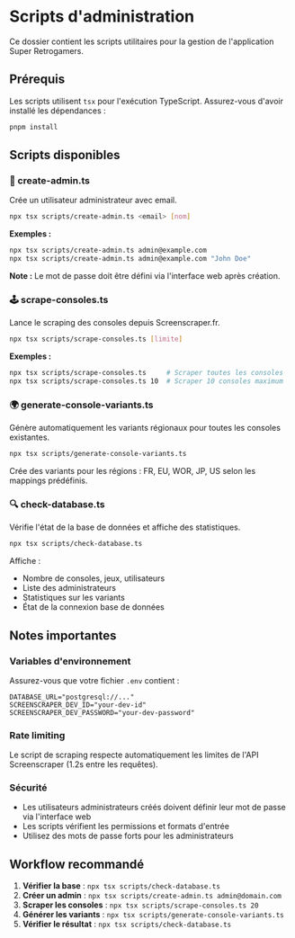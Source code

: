 # Scripts d'administration

Ce dossier contient les scripts utilitaires pour la gestion de l'application Super Retrogamers.

## Prérequis

Les scripts utilisent `tsx` pour l'exécution TypeScript. Assurez-vous d'avoir installé les dépendances :

```bash
pnpm install
```

## Scripts disponibles

### 🔐 create-admin.ts
Crée un utilisateur administrateur avec email.

```bash
npx tsx scripts/create-admin.ts <email> [nom]
```

**Exemples :**
```bash
npx tsx scripts/create-admin.ts admin@example.com
npx tsx scripts/create-admin.ts admin@example.com "John Doe"
```

**Note :** Le mot de passe doit être défini via l'interface web après création.

### 🕹️ scrape-consoles.ts
Lance le scraping des consoles depuis Screenscraper.fr.

```bash
npx tsx scripts/scrape-consoles.ts [limite]
```

**Exemples :**
```bash
npx tsx scripts/scrape-consoles.ts     # Scraper toutes les consoles
npx tsx scripts/scrape-consoles.ts 10  # Scraper 10 consoles maximum
```

### 🌍 generate-console-variants.ts
Génère automatiquement les variants régionaux pour toutes les consoles existantes.

```bash
npx tsx scripts/generate-console-variants.ts
```

Crée des variants pour les régions : FR, EU, WOR, JP, US selon les mappings prédéfinis.

### 🔍 check-database.ts
Vérifie l'état de la base de données et affiche des statistiques.

```bash
npx tsx scripts/check-database.ts
```

Affiche :
- Nombre de consoles, jeux, utilisateurs
- Liste des administrateurs
- Statistiques sur les variants
- État de la connexion base de données

## Notes importantes

### Variables d'environnement
Assurez-vous que votre fichier `.env` contient :

```env
DATABASE_URL="postgresql://..."
SCREENSCRAPER_DEV_ID="your-dev-id"
SCREENSCRAPER_DEV_PASSWORD="your-dev-password"
```

### Rate limiting
Le script de scraping respecte automatiquement les limites de l'API Screenscraper (1.2s entre les requêtes).

### Sécurité
- Les utilisateurs administrateurs créés doivent définir leur mot de passe via l'interface web
- Les scripts vérifient les permissions et formats d'entrée
- Utilisez des mots de passe forts pour les administrateurs

## Workflow recommandé

1. **Vérifier la base** : `npx tsx scripts/check-database.ts`
2. **Créer un admin** : `npx tsx scripts/create-admin.ts admin@domain.com`
3. **Scraper les consoles** : `npx tsx scripts/scrape-consoles.ts 20`
4. **Générer les variants** : `npx tsx scripts/generate-console-variants.ts`
5. **Vérifier le résultat** : `npx tsx scripts/check-database.ts`